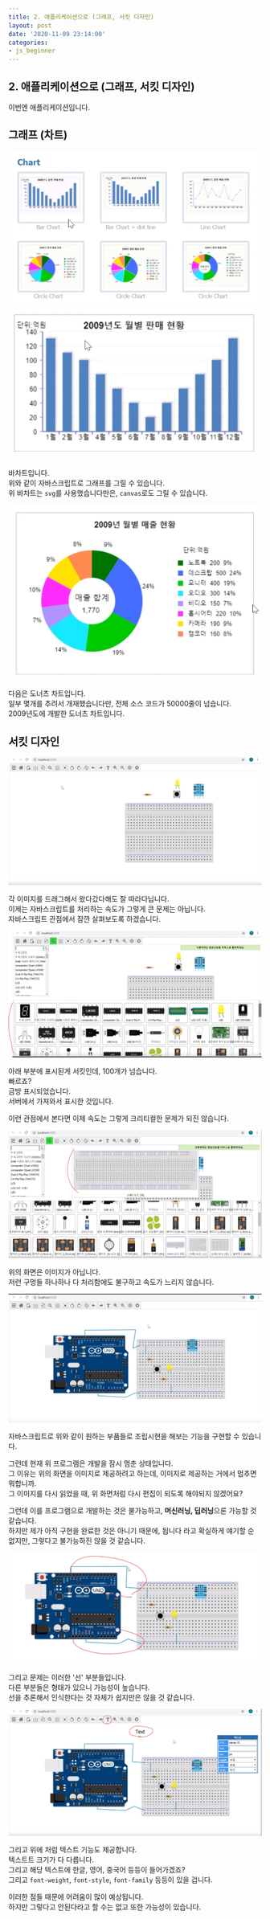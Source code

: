 ```yaml
---
title: 2. 애플리케이션으로 (그래프, 서킷 디자인)
layout: post
date: '2020-11-09 23:14:00'
categories:
- js_beginner
---
```


## 2. 애플리케이션으로 (그래프, 서킷 디자인)

이번엔 애플리케이션입니다.

## 그래프 (차트)

![](/static/img/js1/image04.jpg)
![](/static/img/js1/image05.jpg)

바차트입니다.  
위와 같이 자바스크립트로 그래프를 그릴 수 있습니다.  
위 바차트는 `svg`를 사용했습니다만은, `canvas`로도 그릴 수 있습니다.  

![](/static/img/js1/image06.jpg)

다음은 도너츠 차트입니다.  
일부 몇개를 추려서 개재했습니다만, 전체 소스 코드가 50000줄이 넘습니다.  
2009년도에 개발한 도너츠 차트입니다.  

## 서킷 디자인

![](/static/img/js1/image07.jpg)

각 이미지를 드래그해서 왔다갔다해도 잘 따라다닙니다.  
이제는 자바스크립트를 처리하는 속도가 그렇게 큰 문제는 아닙니다.  
자바스크립트 관점에서 잠깐 살펴보도록 하겠습니다.

![](/static/img/js1/image08.jpg)

아래 부분에 표시된게 서킷인데, 100개가 넘습니다.  
빠르죠?  
금방 표시되었습니다.  
서버에서 가져와서 표시한 것입니다.  

이런 관점에서 본다면 이제 속도는 그렇게 크리티컬한 문제가 되진 않습니다.  

![](/static/img/js1/image09.jpg)

위의 화면은 이미지가 아닙니다.  
저런 구멍들 하나하나 다 처리함에도 불구하고 속도가 느리지 않습니다.  

![](/static/img/js1/image10.jpg)

자바스크립트로 위와 같이 원하는 부품들로 조립시현을 해보는 기능을 구현할 수 있습니다.

그런데 현재 위 프로그램은 개발을 잠시 멈춘 상태입니다.  
그 이유는 위의 화면을 이미지로 제공하려고 하는데, 이미지로 제공하는 거에서 멈추면 뭐합니까.  
그 이미지를 다시 읽었을 때, 위 화면처럼 다시 편집이 되도록 해야되지 않겠어요?  

그런데 이를 프로그램으로 개발하는 것은 불가능하고, **머신러닝, 딥러닝**으론 가능할 것 같습니다.  
하지만 제가 아직 구현을 완료한 것은 아니기 때문에, 됩니다 라고 확실하게 얘기할 순 없지만, 그렇다고 불가능하진 않을 것 같습니다.  

![](/static/img/js1/image11.jpg)

그리고 문제는 이러한 '선' 부분들입니다.  
다른 부분들은 형태가 있으니 가능성이 높습니다.  
선을 추론해서 인식한다는 것 자체가 쉽지만은 않을 것 같습니다.

![](/static/img/js1/image12.jpg)

그리고 위에 처럼 텍스트 기능도 제공합니다.  
텍스트트 크기가 다 다릅니다.  
그리고 해당 텍스트에 한글, 영어, 중국어 등등이 들어가겠죠?  
그리고 `font-weight`, `font-style`, `font-family` 등등이 있을 겁니다.  

이러한 점들 때문에 어려움이 많이 예상됩니다.  
하지만 그렇다고 안된다라고 할 수는 없고 또한 가능성이 있습니다.